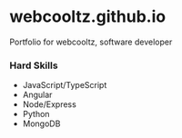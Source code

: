 # webcooltz.github.io
Portfolio for webcooltz, software developer

### Hard Skills

* JavaScript/TypeScript
* Angular
* Node/Express
* Python
* MongoDB
